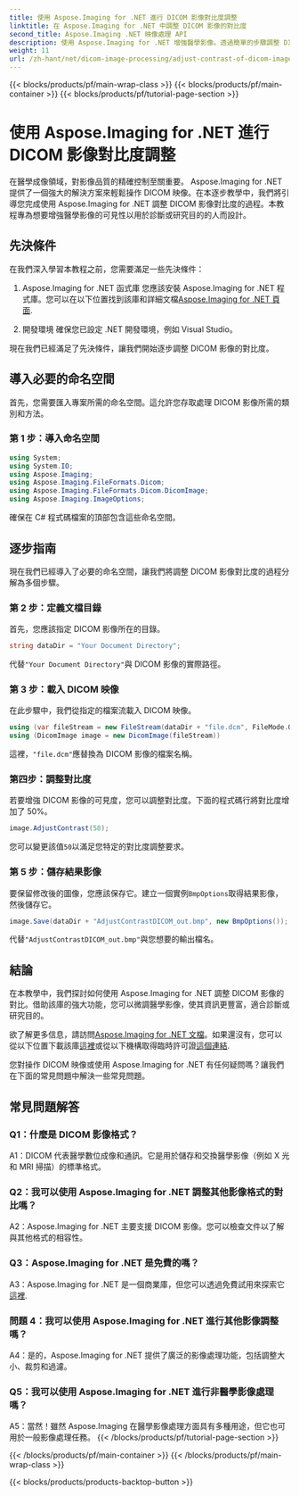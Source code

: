 ```yaml
---
title: 使用 Aspose.Imaging for .NET 進行 DICOM 影像對比度調整
linktitle: 在 Aspose.Imaging for .NET 中調整 DICOM 影像的對比度
second_title: Aspose.Imaging .NET 映像處理 API
description: 使用 Aspose.Imaging for .NET 增強醫學影像。透過簡單的步驟調整 DICOM 影像對比度。
weight: 11
url: /zh-hant/net/dicom-image-processing/adjust-contrast-of-dicom-image/
---
```


{{< blocks/products/pf/main-wrap-class >}}
{{< blocks/products/pf/main-container >}}
{{< blocks/products/pf/tutorial-page-section >}}

# 使用 Aspose.Imaging for .NET 進行 DICOM 影像對比度調整

在醫學成像領域，對影像品質的精確控制至關重要。 Aspose.Imaging for .NET 提供了一個強大的解決方案來輕鬆操作 DICOM 映像。在本逐步教學中，我們將引導您完成使用 Aspose.Imaging for .NET 調整 DICOM 影像對比度的過程。本教程專為想要增強醫學影像的可見性以用於診斷或研究目的的人而設計。 

## 先決條件

在我們深入學習本教程之前，您需要滿足一些先決條件：

1. Aspose.Imaging for .NET 函式庫
您應該安裝 Aspose.Imaging for .NET 程式庫。您可以在以下位置找到該庫和詳細文檔[Aspose.Imaging for .NET 頁面](https://reference.aspose.com/imaging/net/).

2. 開發環境
確保您已設定 .NET 開發環境，例如 Visual Studio。

現在我們已經滿足了先決條件，讓我們開始逐步調整 DICOM 影像的對比度。

## 導入必要的命名空間

首先，您需要匯入專案所需的命名空間。這允許您存取處理 DICOM 影像所需的類別和方法。

### 第 1 步：導入命名空間

```csharp
using System;
using System.IO;
using Aspose.Imaging;
using Aspose.Imaging.FileFormats.Dicom;
using Aspose.Imaging.FileFormats.Dicom.DicomImage;
using Aspose.Imaging.ImageOptions;
```

確保在 C# 程式碼檔案的頂部包含這些命名空間。

## 逐步指南

現在我們已經導入了必要的命名空間，讓我們將調整 DICOM 影像對比度的過程分解為多個步驟。

### 第 2 步：定義文檔目錄

首先，您應該指定 DICOM 影像所在的目錄。

```csharp
string dataDir = "Your Document Directory";
```

代替`"Your Document Directory"`與 DICOM 影像的實際路徑。

### 第 3 步：載入 DICOM 映像

在此步驟中，我們從指定的檔案流載入 DICOM 映像。

```csharp
using (var fileStream = new FileStream(dataDir + "file.dcm", FileMode.Open, FileAccess.Read))
using (DicomImage image = new DicomImage(fileStream))
```

這裡，`"file.dcm"`應替換為 DICOM 影像的檔案名稱。

### 第四步：調整對比度

若要增強 DICOM 影像的可見度，您可以調整對比度。下面的程式碼行將對比度增加了 50%。

```csharp
image.AdjustContrast(50);
```

您可以變更該值`50`以滿足您特定的對比度調整要求。

### 第 5 步：儲存結果影像

要保留修改後的圖像，您應該保存它。建立一個實例`BmpOptions`取得結果影像，然後儲存它。

```csharp
image.Save(dataDir + "AdjustContrastDICOM_out.bmp", new BmpOptions());
```

代替`"AdjustContrastDICOM_out.bmp"`與您想要的輸出檔名。

## 結論

在本教學中，我們探討如何使用 Aspose.Imaging for .NET 調整 DICOM 影像的對比。借助該庫的強大功能，您可以微調醫學影像，使其資訊更豐富，適合診斷或研究目的。

欲了解更多信息，請訪問[Aspose.Imaging for .NET 文檔](https://reference.aspose.com/imaging/net/)。如果還沒有，您可以從以下位置下載該庫[這裡](https://releases.aspose.com/imaging/net/)或從以下機構取得臨時許可證[這個連結](https://purchase.aspose.com/temporary-license/).

您對操作 DICOM 映像或使用 Aspose.Imaging for .NET 有任何疑問嗎？讓我們在下面的常見問題中解決一些常見問題。

## 常見問題解答

### Q1：什麼是 DICOM 影像格式？

A1：DICOM 代表醫學數位成像和通訊。它是用於儲存和交換醫學影像（例如 X 光和 MRI 掃描）的標準格式。

### Q2：我可以使用 Aspose.Imaging for .NET 調整其他影像格式的對比嗎？

A2：Aspose.Imaging for .NET 主要支援 DICOM 影像。您可以檢查文件以了解與其他格式的相容性。

### Q3：Aspose.Imaging for .NET 是免費的嗎？

 A3：Aspose.Imaging for .NET 是一個商業庫，但您可以透過免費試用來探索它[這裡](https://releases.aspose.com/).

### 問題 4：我可以使用 Aspose.Imaging for .NET 進行其他影像調整嗎？

A4：是的，Aspose.Imaging for .NET 提供了廣泛的影像處理功能，包括調整大小、裁剪和過濾。

### Q5：我可以使用 Aspose.Imaging for .NET 進行非醫學影像處理嗎？

A5：當然！雖然 Aspose.Imaging 在醫學影像處理方面具有多種用途，但它也可用於一般影像處理任務。
{{< /blocks/products/pf/tutorial-page-section >}}

{{< /blocks/products/pf/main-container >}}
{{< /blocks/products/pf/main-wrap-class >}}

{{< blocks/products/products-backtop-button >}}
